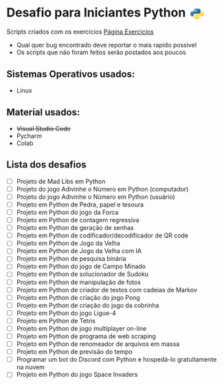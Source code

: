 # Desafio para Iniciantes Python  <img align="center" height="30" width="40" src="https://raw.githubusercontent.com/devicons/devicon/master/icons/python/python-original.svg">

Scripts criados com os exercicios [Página Exercicios](https://www.freecodecamp.org/portuguese/news/25-projetos-em-python-para-iniciantes-ideias-faceis-para-comecar-a-programar-em-python/)
 - Qual quer bug encontrado deve reportar o mais rapido possivel
 - Os scripts que não foram feitos serão postados aos poucos
 
## Sistemas Operativos usados:
 - Linux

## Material usados:
 - ~~Visual Studio Code~~
 - Pycharm
 - Colab

## Lista dos desafios

- [ ] Projeto de Mad Libs em Python
- [ ] Projeto do jogo Adivinhe o Número em Python (computador)
- [ ] Projeto do jogo Adivinhe o Número em Python (usuário)
- [ ] Projeto em Python de Pedra, papel e tesoura
- [ ] Projeto em Python do jogo da Forca
- [ ] Projeto em Python de contagem regressiva
- [ ] Projeto em Python de geração de senhas
- [ ] Projeto em Python de codificador/decodificador de QR code
- [ ] Projeto em Python de Jogo da Velha
- [ ] Projeto em Python de Jogo da Velha com IA
- [ ] Projeto em Python de pesquisa binária
- [ ] Projeto em Python do jogo de Campo Minado
- [ ] Projeto em Python de solucionador de Sudoku
- [ ] Projeto em Python de manipulação de fotos
- [ ] Projeto em Python de criador de textos com cadeias de Markov
- [ ] Projeto em Python de criação do jogo Pong
- [ ] Projeto em Python de criação do jogo da cobrinha
- [ ] Projeto em Python do jogo Ligue-4
- [ ] Projeto em Python de Tetris
- [ ] Projeto em Python de jogo multiplayer on-line
- [ ] Projeto em Python de programa de web scraping
- [ ] Projeto em Python de renomeador de arquivos em massa
- [ ] Projeto em Python de previsão do tempo
- [ ] Programar um bot do Discord com Python e hospedá-lo gratuitamente na nuvem
- [ ] Projeto em Python do jogo Space Invaders
